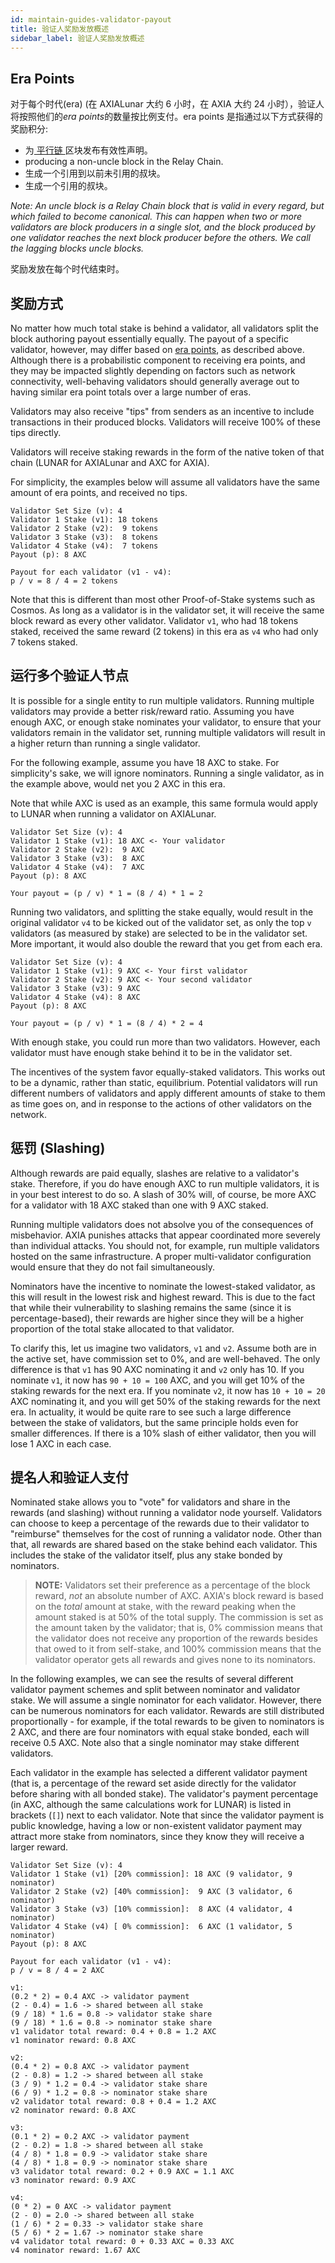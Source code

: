 ```yaml
---
id: maintain-guides-validator-payout
title: 验证人奖励发放概述
sidebar_label: 验证人奖励发放概述
---
```


## Era Points

对于每个时代(era) (在 AXIALunar 大约 6 小时，在 AXIA 大约 24 小时），验证人将按照他们的*era points*的数量按比例支付。era points 是指通过以下方式获得的奖励积分:

- 为[ 平行链 ](learn-allychains)区块发布有效性声明。
- producing a non-uncle block in the Relay Chain.
- 生成一个引用到以前未引用的叔块。
- 生成一个引用的叔块。

_Note: An uncle block is a Relay Chain block that is valid in every regard, but which failed to become canonical. This can happen when two or more validators are block producers in a single slot, and the block produced by one validator reaches the next block producer before the others. We call the lagging blocks uncle blocks._

奖励发放在每个时代结束时。

## 奖励方式

No matter how much total stake is behind a validator, all validators split the block authoring payout essentially equally. The payout of a specific validator, however, may differ based on [era points](#era-points), as described above. Although there is a probabilistic component to receiving era points, and they may be impacted slightly depending on factors such as network connectivity, well-behaving validators should generally average out to having similar era point totals over a large number of eras.

Validators may also receive "tips" from senders as an incentive to include transactions in their produced blocks. Validators will receive 100% of these tips directly.

Validators will receive staking rewards in the form of the native token of that chain (LUNAR for AXIALunar and AXC for AXIA).

For simplicity, the examples below will assume all validators have the same amount of era points, and received no tips.

```
Validator Set Size (v): 4
Validator 1 Stake (v1): 18 tokens
Validator 2 Stake (v2):  9 tokens
Validator 3 Stake (v3):  8 tokens
Validator 4 Stake (v4):  7 tokens
Payout (p): 8 AXC

Payout for each validator (v1 - v4):
p / v = 8 / 4 = 2 tokens
```

Note that this is different than most other Proof-of-Stake systems such as Cosmos. As long as a validator is in the validator set, it will receive the same block reward as every other validator. Validator `v1`, who had 18 tokens staked, received the same reward (2 tokens) in this era as `v4` who had only 7 tokens staked.

## 运行多个验证人节点

It is possible for a single entity to run multiple validators. Running multiple validators may provide a better risk/reward ratio. Assuming you have enough AXC, or enough stake nominates your validator, to ensure that your validators remain in the validator set, running multiple validators will result in a higher return than running a single validator.

For the following example, assume you have 18 AXC to stake. For simplicity's sake, we will ignore nominators. Running a single validator, as in the example above, would net you 2 AXC in this era.

Note that while AXC is used as an example, this same formula would apply to LUNAR when running a validator on AXIALunar.

```
Validator Set Size (v): 4
Validator 1 Stake (v1): 18 AXC <- Your validator
Validator 2 Stake (v2):  9 AXC
Validator 3 Stake (v3):  8 AXC
Validator 4 Stake (v4):  7 AXC
Payout (p): 8 AXC

Your payout = (p / v) * 1 = (8 / 4) * 1 = 2
```

Running two validators, and splitting the stake equally, would result in the original validator `v4` to be kicked out of the validator set, as only the top `v` validators (as measured by stake) are selected to be in the validator set. More important, it would also double the reward that you get from each era.

```
Validator Set Size (v): 4
Validator 1 Stake (v1): 9 AXC <- Your first validator
Validator 2 Stake (v2): 9 AXC <- Your second validator
Validator 3 Stake (v3): 9 AXC
Validator 4 Stake (v4): 8 AXC
Payout (p): 8 AXC

Your payout = (p / v) * 1 = (8 / 4) * 2 = 4
```

With enough stake, you could run more than two validators. However, each validator must have enough stake behind it to be in the validator set.

The incentives of the system favor equally-staked validators. This works out to be a dynamic, rather than static, equilibrium. Potential validators will run different numbers of validators and apply different amounts of stake to them as time goes on, and in response to the actions of other validators on the network.

## 惩罚 (Slashing)

Although rewards are paid equally, slashes are relative to a validator's stake. Therefore, if you do have enough AXC to run multiple validators, it is in your best interest to do so. A slash of 30% will, of course, be more AXC for a validator with 18 AXC staked than one with 9 AXC staked.

Running multiple validators does not absolve you of the consequences of misbehavior. AXIA punishes attacks that appear coordinated more severely than individual attacks. You should not, for example, run multiple validators hosted on the same infrastructure. A proper multi-validator configuration would ensure that they do not fail simultaneously.

Nominators have the incentive to nominate the lowest-staked validator, as this will result in the lowest risk and highest reward. This is due to the fact that while their vulnerability to slashing remains the same (since it is percentage-based), their rewards are higher since they will be a higher proportion of the total stake allocated to that validator.

To clarify this, let us imagine two validators, `v1` and `v2`. Assume both are in the active set, have commission set to 0%, and are well-behaved. The only difference is that `v1` has 90 AXC nominating it and `v2` only has 10. If you nominate `v1`, it now has `90 + 10 = 100` AXC, and you will get 10% of the staking rewards for the next era. If you nominate `v2`, it now has `10 + 10 = 20` AXC nominating it, and you will get 50% of the staking rewards for the next era. In actuality, it would be quite rare to see such a large difference between the stake of validators, but the same principle holds even for smaller differences. If there is a 10% slash of either validator, then you will lose 1 AXC in each case.

## 提名人和验证人支付

Nominated stake allows you to "vote" for validators and share in the rewards (and slashing) without running a validator node yourself. Validators can choose to keep a percentage of the rewards due to their validator to "reimburse" themselves for the cost of running a validator node. Other than that, all rewards are shared based on the stake behind each validator. This includes the stake of the validator itself, plus any stake bonded by nominators.

> **NOTE:** Validators set their preference as a percentage of the block reward, _not_ an absolute number of AXC. AXIA's block reward is based on the _total_ amount at stake, with the reward peaking when the amount staked is at 50% of the total supply. The commission is set as the amount taken by the validator; that is, 0% commission means that the validator does not receive any proportion of the rewards besides that owed to it from self-stake, and 100% commission means that the validator operator gets all rewards and gives none to its nominators.

In the following examples, we can see the results of several different validator payment schemes and split between nominator and validator stake. We will assume a single nominator for each validator. However, there can be numerous nominators for each validator. Rewards are still distributed proportionally - for example, if the total rewards to be given to nominators is 2 AXC, and there are four nominators with equal stake bonded, each will receive 0.5 AXC. Note also that a single nominator may stake different validators.

Each validator in the example has selected a different validator payment (that is, a percentage of the reward set aside directly for the validator before sharing with all bonded stake). The validator's payment percentage (in AXC, although the same calculations work for LUNAR) is listed in brackets (`[]`) next to each validator. Note that since the validator payment is public knowledge, having a low or non-existent validator payment may attract more stake from nominators, since they know they will receive a larger reward.

```
Validator Set Size (v): 4
Validator 1 Stake (v1) [20% commission]: 18 AXC (9 validator, 9 nominator)
Validator 2 Stake (v2) [40% commission]:  9 AXC (3 validator, 6 nominator)
Validator 3 Stake (v3) [10% commission]:  8 AXC (4 validator, 4 nominator)
Validator 4 Stake (v4) [ 0% commission]:  6 AXC (1 validator, 5 nominator)
Payout (p): 8 AXC

Payout for each validator (v1 - v4):
p / v = 8 / 4 = 2 AXC

v1:
(0.2 * 2) = 0.4 AXC -> validator payment
(2 - 0.4) = 1.6 -> shared between all stake
(9 / 18) * 1.6 = 0.8 -> validator stake share
(9 / 18) * 1.6 = 0.8 -> nominator stake share
v1 validator total reward: 0.4 + 0.8 = 1.2 AXC
v1 nominator reward: 0.8 AXC

v2:
(0.4 * 2) = 0.8 AXC -> validator payment
(2 - 0.8) = 1.2 -> shared between all stake
(3 / 9) * 1.2 = 0.4 -> validator stake share
(6 / 9) * 1.2 = 0.8 -> nominator stake share
v2 validator total reward: 0.8 + 0.4 = 1.2 AXC
v2 nominator reward: 0.8 AXC

v3:
(0.1 * 2) = 0.2 AXC -> validator payment
(2 - 0.2) = 1.8 -> shared between all stake
(4 / 8) * 1.8 = 0.9 -> validator stake share
(4 / 8) * 1.8 = 0.9 -> nominator stake share
v3 validator total reward: 0.2 + 0.9 AXC = 1.1 AXC
v3 nominator reward: 0.9 AXC

v4:
(0 * 2) = 0 AXC -> validator payment
(2 - 0) = 2.0 -> shared between all stake
(1 / 6) * 2 = 0.33 -> validator stake share
(5 / 6) * 2 = 1.67 -> nominator stake share
v4 validator total reward: 0 + 0.33 AXC = 0.33 AXC
v4 nominator reward: 1.67 AXC
```
